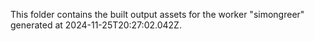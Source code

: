 This folder contains the built output assets for the worker "simongreer" generated at 2024-11-25T20:27:02.042Z.